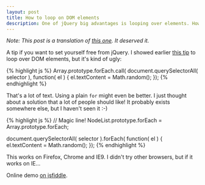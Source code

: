 ```yaml
---
layout: post
title: How to loop on DOM elements
description: One of jQuery big advantages is looping over elements. How to do the same?
---
```


*Note: This post is a translation of [this one][0]. It deserved it.*

A tip if you want to set yourself free from jQuery. I showed earlier [this tip][1]
to loop over DOM elements, but it's kind of ugly:

{% highlight js %}
Array.prototype.forEach.call( document.querySelectorAll( selector ),
    function( el ) {
    el.textContent = Math.random();
});
{% endhighlight %}

That's a lot of text. Using a plain `for` might even be better. I just thought 
about a solution that a lot of people should like! It probably exists somewhere
else, but I haven't seen it :-)

{% highlight js %}
// Magic line!
NodeList.prototype.forEach = Array.prototype.forEach;

document.querySelectorAll( selector ).forEach( function( el ) {
    el.textContent = Math.random();
});
{% endhighlight %}

This works on Firefox, Chrome and IE9. I didn't try other browsers, but if it
works on IE...

Online demo [on jsfiddle][2].

   [0]: http://margaine.com/2012/10/31/boucler-sur-elements-dom.html
   [1]: http://margaine.com/2012/07/02/utiliser-methods-array-es5-nodelist.html
   [2]: http://jsfiddle.net/Ralt/ZfSnq/
